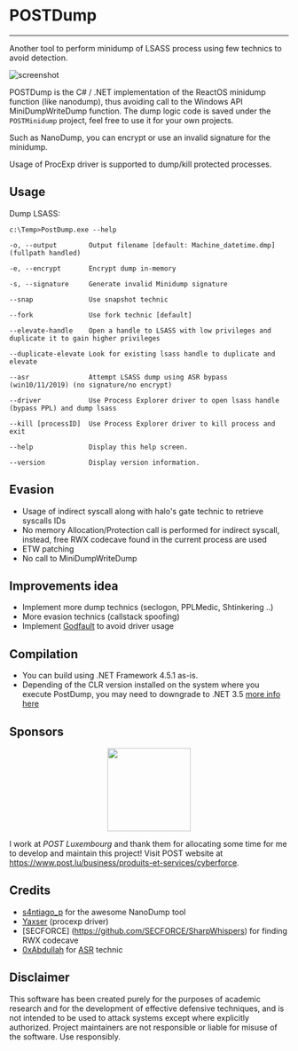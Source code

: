 # POSTDump

----

Another tool to perform minidump of LSASS process using few technics to avoid detection.

![screenshot](resources/driver.png)

POSTDump is the C# / .NET implementation of the ReactOS minidump function (like nanodump), thus avoiding call to the Windows API MiniDumpWriteDump function.
The dump logic code is saved under the `POSTMinidump` project, feel free to use it for your own projects.

Such as NanoDump, you can encrypt or use an invalid signature for the minidump.

Usage of ProcExp driver is supported to dump/kill protected processes.

## Usage

Dump LSASS:

    c:\Temp>PostDump.exe --help

    -o, --output        Output filename [default: Machine_datetime.dmp] (fullpath handled)

    -e, --encrypt       Encrypt dump in-memory

    -s, --signature     Generate invalid Minidump signature

    --snap              Use snapshot technic

    --fork              Use fork technic [default]

    --elevate-handle    Open a handle to LSASS with low privileges and duplicate it to gain higher privileges
	
    --duplicate-elevate Look for existing lsass handle to duplicate and elevate
	
    --asr               Attempt LSASS dump using ASR bypass (win10/11/2019) (no signature/no encrypt)
	
    --driver            Use Process Explorer driver to open lsass handle (bypass PPL) and dump lsass
	
    --kill [processID]  Use Process Explorer driver to kill process and exit

    --help              Display this help screen.
  
    --version           Display version information.


## Evasion
- Usage of indirect syscall along with halo's gate technic to retrieve syscalls IDs
- No memory Allocation/Protection call is performed for indirect syscall, instead, free RWX codecave found in the current process are used
- ETW patching
- No call to MiniDumpWriteDump


## Improvements idea
- Implement more dump technics (seclogon, PPLMedic, Shtinkering ..)
- More evasion technics (callstack spoofing)
- Implement [Godfault](https://github.com/gabriellandau/PPLFault) to avoid driver usage


## Compilation
- You can build using .NET Framework 4.5.1 as-is.
- Depending of the CLR version installed on the system where you execute PostDump, you may need to downgrade to .NET 3.5 [more info here](https://learn.microsoft.com/fr-fr/dotnet/framework/migration-guide/versions-and-dependencies)

## Sponsors

<div align="center">
  <a href="https://www.post.lu/business/produits-et-services/cyberforce" title="Follow">
    <img width="150" src="https://upload.wikimedia.org/wikipedia/de/c/c6/Post_Luxembourg_Logo_2013.png">
  </a>
</div>

I work at *POST Luxembourg* and thank them for allocating some time for me to develop and maintain this project! Visit POST website at https://www.post.lu/business/produits-et-services/cyberforce.


## Credits
- [s4ntiago_p](https://twitter.com/s4ntiago_p) for the awesome NanoDump tool
- [Yaxser](https://github.com/Yaxser/Backstab) (procexp driver)
- [SECFORCE] (https://github.com/SECFORCE/SharpWhispers) for finding RWX codecave
- [0xAbdullah](https://github.com/0xAbdullah/) for [ASR](https://github.com/0xAbdullah/Offensive-Snippets/blob/main/C%23/PInvoke/ASR_bypass_to_dump_LSASS.cs) technic 


## Disclaimer
This software has been created purely for the purposes of academic research and for the development of effective defensive techniques, and is not intended to be used to attack systems except where explicitly authorized. Project maintainers are not responsible or liable for misuse of the software. Use responsibly.
